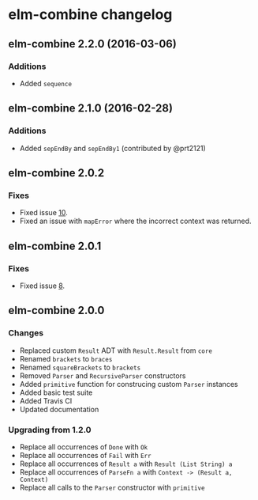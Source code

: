 # elm-combine changelog

## elm-combine 2.2.0 (2016-03-06)

### Additions

* Added `sequence`

## elm-combine 2.1.0 (2016-02-28)

### Additions

* Added `sepEndBy` and `sepEndBy1` (contributed by @prt2121)

## elm-combine 2.0.2

### Fixes

* Fixed issue [10](https://github.com/Bogdanp/elm-combine/issues/10).
* Fixed an issue with `mapError` where the incorrect context was returned.

## elm-combine 2.0.1

### Fixes

* Fixed issue [8](https://github.com/Bogdanp/elm-combine/issues/8).

## elm-combine 2.0.0

### Changes

* Replaced custom `Result` ADT with `Result.Result` from `core`
* Renamed `brackets` to `braces`
* Renamed `squareBrackets` to `brackets`
* Removed `Parser` and `RecursiveParser` constructors
* Added `primitive` function for construcing custom `Parser` instances
* Added basic test suite
* Added Travis CI
* Updated documentation

### Upgrading from 1.2.0

* Replace all occurrences of `Done` with `Ok`
* Replace all occurrences of `Fail` with `Err`
* Replace all occurrences of `Result a` with `Result (List String) a`
* Replace all occurrences of `ParseFn a` with `Context -> (Result a, Context)`
* Replace all calls to the `Parser` constructor with `primitive`

